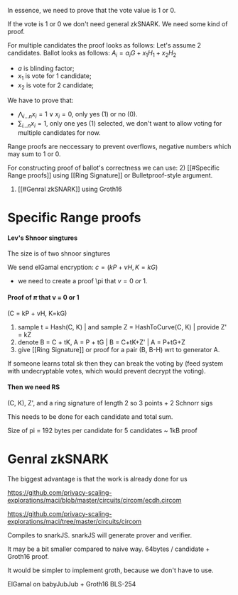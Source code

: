 In essence, we need to prove that the vote value is 1 or 0.

If the vote is 1 or 0 we don't need general zkSNARK. We need some kind of proof.

For multiple candidates the proof looks as follows:
Let's assume 2 candidates.
Ballot looks as follows:  $A_i = a_iG + x_1 H_1 + x_2 H_2$
- $a$ is blinding factor;
- $x_1$ is vote for 1 candidate;
- $x_2$ is vote for 2 candidate;

We have to prove that:
- $\bigwedge_{i\dots n} x_i = 1 \lor x_{i} = 0$, only yes ($1$) or no (0).
- $\sum_{i \dots n} x_{i} = 1$, only one yes ($1$) selected, we don't want to allow voting for multiple candidates for now.

Range proofs are neccessary to prevent overflows, negative numbers which may sum to 1 or 0.

For constructing proof of ballot's correctness we can use:
2) [[#Specific Range proofs]] using [[Ring Signature]] or Bulletproof-style argument.
1) [[#Genral zkSNARK]] using Groth16

# Specific Range proofs
#### Lev's Shnoor singtures
The size is of two shnoor singtures

We send elGamal encryption:
$c=(kP+vH, K=kG)$
- we need to create a proof \pi that $v = 0\ or\ 1$.

#### Proof of $\pi$ that v = 0 or 1

(C = kP + vH, K=kG) 

1) sample t = Hash(C, K) | and sample Z = HashToCurve(C, K) | provide Z' = kZ
2) denote B = C + tK, A = P + tG | B = C+tK+Z' | A = P+tG+Z
3) give [[Ring Signature]] or proof for a pair (B, B-H) wrt to generator A.

If someone learns total sk then they can break the voting by (feed system with undecryptable votes, which would prevent decrypt the voting).

#### Then we need RS

(C, K), Z', and a ring signature of length 2
so 3 points + 2 Schnorr sigs

This needs to be done for each candidate and total sum.

Size of pi = 192 bytes per candidate
for 5 candidates ~ 1kB proof

# Genral zkSNARK

The biggest advantage is that the work is already done for us

https://github.com/privacy-scaling-explorations/maci/blob/master/circuits/circom/ecdh.circom

https://github.com/privacy-scaling-explorations/maci/tree/master/circuits/circom

Compiles to snarkJS. snarkJS will generate prover and verifier.

It may be a bit smaller compared to naive way. 64bytes / candidate + Groth16 proof.

It would be simpler to implement groth, because we don't have to use.

ElGamal on babyJubJub + Groth16 BLS-254
